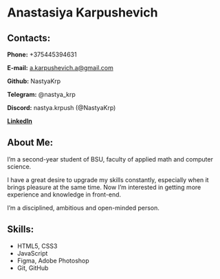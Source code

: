 # Anastasiya Karpushevich
## Contacts:

**Phone:** +375445394631

**E-mail:** a.karpushevich.a@gmail.com

**Github:** NastyaKrp

**Telegram:** @nastya_krp

**Discord:** nastya.krpush (@NastyaKrp)

**[LinkedIn](https://www.linkedin.com/in/anastasia-karpushevich-5740b7244/)**

## About Me:

I’m a second-year student of BSU, faculty of applied math and computer science.

I have a great desire to upgrade my skills constantly, especially when it brings pleasure at the same time. 
Now I’m interested in getting more experience and knowledge in front-end. 

I’m a disciplined, ambitious and open-minded person.

## Skills:

* HTML5, CSS3
* JavaScript
* Figma, Adobe Photoshop 
* Git, GitHub
